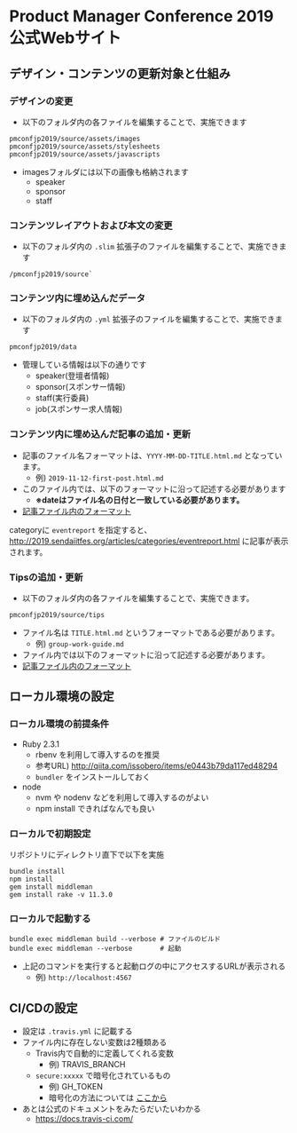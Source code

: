# Product Manager Conference 2019 公式Webサイト


## デザイン・コンテンツの更新対象と仕組み

### デザインの変更

- 以下のフォルダ内の各ファイルを編集することで、実施できます

```
pmconfjp2019/source/assets/images
pmconfjp2019/source/assets/stylesheets
pmconfjp2019/source/assets/javascripts
```

- imagesフォルダには以下の画像も格納されます
    - speaker
    - sponsor
    - staff



### コンテンツレイアウトおよび本文の変更

- 以下のフォルダ内の `.slim` 拡張子のファイルを編集することで、実施できます

```
/pmconfjp2019/source`
```

### コンテンツ内に埋め込んだデータ

- 以下のフォルダ内の `.yml` 拡張子のファイルを編集することで、実施できます

```
pmconfjp2019/data
```

- 管理している情報は以下の通りです
    - speaker(登壇者情報)
    - sponsor(スポンサー情報)
    - staff(実行委員)
    - job(スポンサー求人情報)

### コンテンツ内に埋め込んだ記事の追加・更新

- 記事のファイル名フォーマットは、`YYYY-MM-DD-TITLE.html.md` となっています。
    - 例) `2019-11-12-first-post.html.md`
- このファイル内では、以下のフォーマットに沿って記述する必要があります
    - **※dateはファイル名の日付と一致している必要があります。**
- [記事ファイル内のフォーマット](https://github.com/htomine/pmconf/blob/master/article_template.erb)

categoryに `eventreport` を指定すると、http://2019.sendaiitfes.org/articles/categories/eventreport.html に記事が表示されます。

### Tipsの追加・更新

- 以下のフォルダ内の各ファイルを編集することで、実施できます。

```
pmconfjp2019/source/tips
```

- ファイル名は `TITLE.html.md` というフォーマットである必要があります。  
    - 例) `group-work-guide.md`
- ファイル内では以下のフォーマットに沿って記述する必要があります。  
- [記事ファイル内のフォーマット](https://github.com/htomine/pmconf/blob/master/tips_template.erb)


## ローカル環境の設定

### ローカル環境の前提条件
- Ruby 2.3.1
	- rbenv を利用して導入するのを推奨
    - 参考URL) http://qiita.com/issobero/items/e0443b79da117ed48294
	- `bundler` をインストールしておく
- node
	- nvm  や nodenv などを利用して導入するのがよい
    - npm install できればなんでも良い

### ローカルで初期設定

リポジトリにディレクトリ直下で以下を実施

```
bundle install
npm install
gem install middleman
gem install rake -v 11.3.0
```

### ローカルで起動する

```
bundle exec middleman build --verbose # ファイルのビルド
bundle exec middleman --verbose       # 起動
```

- 上記のコマンドを実行すると起動ログの中にアクセスするURLが表示される
    - 例) `http://localhost:4567`


## CI/CDの設定
- 設定は `.travis.yml` に記載する
- ファイル内に存在しない変数は2種類ある
    - Travis内で自動的に定義してくれる変数
        - 例) TRAVIS_BRANCH
    - `secure:xxxxx` で暗号化されているもの
        - 例) GH_TOKEN
        - 暗号化の方法については [ここから](https://docs.travis-ci.com/user/encryption-keys/) 
- あとは公式のドキュメントをみたらだいたいわかる
    - https://docs.travis-ci.com/

